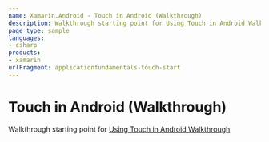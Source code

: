```yaml
---
name: Xamarin.Android - Touch in Android (Walkthrough)
description: Walkthrough starting point for Using Touch in Android Walkthrough
page_type: sample
languages:
- csharp
products:
- xamarin
urlFragment: applicationfundamentals-touch-start
---
```

# Touch in Android (Walkthrough)

Walkthrough starting point for [Using Touch in Android Walkthrough](https://docs.microsoft.com/xamarin/android/app-fundamentals/touch/android-touch-walkthrough)
